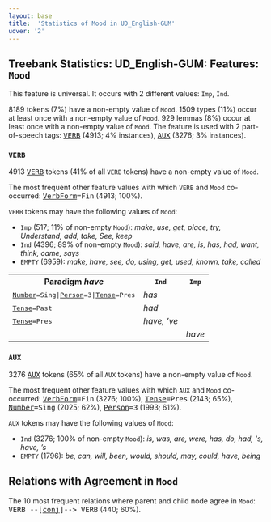 ```yaml
---
layout: base
title:  'Statistics of Mood in UD_English-GUM'
udver: '2'
---
```


## Treebank Statistics: UD_English-GUM: Features: `Mood`

This feature is universal.
It occurs with 2 different values: `Imp`, `Ind`.

8189 tokens (7%) have a non-empty value of `Mood`.
1509 types (11%) occur at least once with a non-empty value of `Mood`.
929 lemmas (8%) occur at least once with a non-empty value of `Mood`.
The feature is used with 2 part-of-speech tags: <tt><a href="en_gum-pos-VERB.html">VERB</a></tt> (4913; 4% instances), <tt><a href="en_gum-pos-AUX.html">AUX</a></tt> (3276; 3% instances).

### `VERB`

4913 <tt><a href="en_gum-pos-VERB.html">VERB</a></tt> tokens (41% of all `VERB` tokens) have a non-empty value of `Mood`.

The most frequent other feature values with which `VERB` and `Mood` co-occurred: <tt><a href="en_gum-feat-VerbForm.html">VerbForm</a></tt><tt>=Fin</tt> (4913; 100%).

`VERB` tokens may have the following values of `Mood`:

* `Imp` (517; 11% of non-empty `Mood`): <em>make, use, get, place, try, Understand, add, take, See, keep</em>
* `Ind` (4396; 89% of non-empty `Mood`): <em>said, have, are, is, has, had, want, think, came, says</em>
* `EMPTY` (6959): <em>make, have, see, do, using, get, used, known, take, called</em>

<table>
  <tr><th>Paradigm <i>have</i></th><th><tt>Ind</tt></th><th><tt>Imp</tt></th></tr>
  <tr><td><tt><tt><a href="en_gum-feat-Number.html">Number</a></tt><tt>=Sing</tt>|<tt><a href="en_gum-feat-Person.html">Person</a></tt><tt>=3</tt>|<tt><a href="en_gum-feat-Tense.html">Tense</a></tt><tt>=Pres</tt></tt></td><td><em>has</em></td><td></td></tr>
  <tr><td><tt><tt><a href="en_gum-feat-Tense.html">Tense</a></tt><tt>=Past</tt></tt></td><td><em>had</em></td><td></td></tr>
  <tr><td><tt><tt><a href="en_gum-feat-Tense.html">Tense</a></tt><tt>=Pres</tt></tt></td><td><em>have, ’ve</em></td><td></td></tr>
  <tr><td><tt></tt></td><td></td><td><em>have</em></td></tr>
</table>

### `AUX`

3276 <tt><a href="en_gum-pos-AUX.html">AUX</a></tt> tokens (65% of all `AUX` tokens) have a non-empty value of `Mood`.

The most frequent other feature values with which `AUX` and `Mood` co-occurred: <tt><a href="en_gum-feat-VerbForm.html">VerbForm</a></tt><tt>=Fin</tt> (3276; 100%), <tt><a href="en_gum-feat-Tense.html">Tense</a></tt><tt>=Pres</tt> (2143; 65%), <tt><a href="en_gum-feat-Number.html">Number</a></tt><tt>=Sing</tt> (2025; 62%), <tt><a href="en_gum-feat-Person.html">Person</a></tt><tt>=3</tt> (1993; 61%).

`AUX` tokens may have the following values of `Mood`:

* `Ind` (3276; 100% of non-empty `Mood`): <em>is, was, are, were, has, do, had, 's, have, ’s</em>
* `EMPTY` (1796): <em>be, can, will, been, would, should, may, could, have, being</em>

## Relations with Agreement in `Mood`

The 10 most frequent relations where parent and child node agree in `Mood`:
<tt>VERB --[<tt><a href="en_gum-dep-conj.html">conj</a></tt>]--> VERB</tt> (440; 60%).

